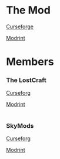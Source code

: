 # The Mod
[Curseforge](https://www.curseforge.com/minecraft/mc-mods/nuclear-core-lib)

[Modrint](https://modrinth.com/mod/nuclear-core-lib)


#
# Members
### The LostCraft
[Curseforg](https://www.curseforge.com/members/the_lostcraft)

[Modrint](https://modrinth.com/user/The_LostCraft)

#
### SkyMods
[Curseforg](https://www.curseforge.com/members/skymods)

[Modrint](https://modrinth.com/user/SkyMods)
